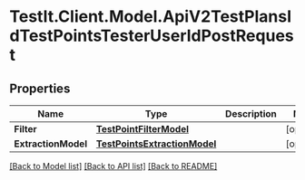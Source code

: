# TestIt.Client.Model.ApiV2TestPlansIdTestPointsTesterUserIdPostRequest

## Properties

Name | Type | Description | Notes
------------ | ------------- | ------------- | -------------
**Filter** | [**TestPointFilterModel**](TestPointFilterModel.md) |  | [optional] 
**ExtractionModel** | [**TestPointsExtractionModel**](TestPointsExtractionModel.md) |  | [optional] 

[[Back to Model list]](../README.md#documentation-for-models) [[Back to API list]](../README.md#documentation-for-api-endpoints) [[Back to README]](../README.md)

